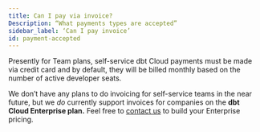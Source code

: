 ```yaml
---
title: Can I pay via invoice?
Description: “What payments types are accepted”
sidebar_label: ‘Can I pay invoice’
id: payment-accepted
---
```

Presently for Team plans, self-service dbt Cloud payments must be made via credit card and by default, they will be billed monthly based on the number of active developer seats.

We don’t have any plans to do invoicing for self-service teams in the near future, but we *do* currently support invoices for companies on the **dbt Cloud Enterprise plan.** Feel free to [contact us](https://www.getdbt.com/contact) to build your Enterprise pricing.

